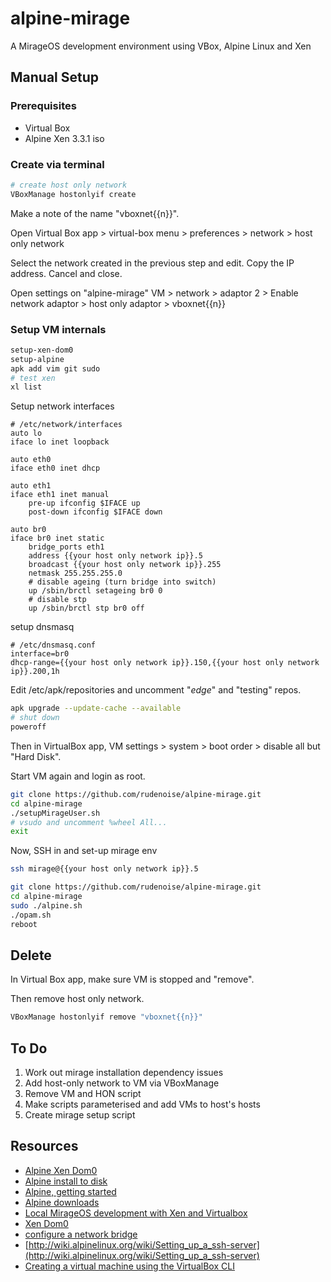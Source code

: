 # alpine-mirage
A MirageOS development environment using VBox, Alpine Linux and Xen

## Manual Setup

### Prerequisites

* Virtual Box
* Alpine Xen 3.3.1 iso

### Create via terminal

```sh
# create host only network
VBoxManage hostonlyif create
```

Make a note of the name "vboxnet{{n}}".

Open Virtual Box app > virtual-box menu > preferences > network >
host only network

Select the network created in the previous step and edit. Copy the IP
address. Cancel and close.

Open settings on "alpine-mirage" VM > network > adaptor 2 > Enable network adaptor > host only adaptor > vboxnet{{n}}

### Setup VM internals
```sh
setup-xen-dom0
setup-alpine
apk add vim git sudo
# test xen
xl list
```

Setup network interfaces
```
# /etc/network/interfaces
auto lo
iface lo inet loopback

auto eth0
iface eth0 inet dhcp

auto eth1
iface eth1 inet manual
    pre-up ifconfig $IFACE up
    post-down ifconfig $IFACE down

auto br0
iface br0 inet static
    bridge_ports eth1
    address {{your host only network ip}}.5
    broadcast {{your host only network ip}}.255
    netmask 255.255.255.0
    # disable ageing (turn bridge into switch)
    up /sbin/brctl setageing br0 0
    # disable stp
    up /sbin/brctl stp br0 off
```

setup dnsmasq

```
# /etc/dnsmasq.conf
interface=br0
dhcp-range={{your host only network ip}}.150,{{your host only network ip}}.200,1h
```

Edit /etc/apk/repositories and uncomment "_edge_" and "testing" repos.

```sh
apk upgrade --update-cache --available
# shut down
poweroff
```

Then in VirtualBox app, VM settings > system > boot order > disable all but "Hard Disk".

Start VM again and login as root.

```sh
git clone https://github.com/rudenoise/alpine-mirage.git
cd alpine-mirage
./setupMirageUser.sh
# vsudo and uncomment %wheel All...
exit
```

Now, SSH in and set-up mirage env

```sh
ssh mirage@{{your host only network ip}}.5
```

```sh
git clone https://github.com/rudenoise/alpine-mirage.git
cd alpine-mirage
sudo ./alpine.sh
./opam.sh
reboot
```

## Delete

In Virtual Box app, make sure VM is stopped and "remove".

Then remove host only network.

```sh
VBoxManage hostonlyif remove "vboxnet{{n}}" 
```

## To Do

1. Work out mirage installation dependency issues
2. Add host-only network to VM via VBoxManage
3. Remove VM and HON script
4. Make scripts parameterised and add VMs to host's hosts
5. Create mirage setup script

## Resources

* [Alpine Xen Dom0](http://wiki.alpinelinux.org/wiki/Xen_Dom0)
* [Alpine install to disk](http://wiki.alpinelinux.org/wiki/Install_to_disk)
* [Alpine, getting started](http://alpine-linux.readthedocs.org/en/latest/getting_started.html)
* [Alpine downloads](http://alpinelinux.org/downloads/)
* [Local MirageOS development with Xen and Virtualbox](http://www.skjegstad.com/blog/2015/01/19/mirageos-xen-virtualbox/)
* [Xen Dom0](http://wiki.alpinelinux.org/wiki/Xen_Dom0)
* [configure a network bridge](http://wiki.alpinelinux.org/wiki/Bridge)
* [http://wiki.alpinelinux.org/wiki/Setting_up_a_ssh-server](http://wiki.alpinelinux.org/wiki/Setting_up_a_ssh-server)
* [Creating a virtual machine using the VirtualBox CLI](http://cheznick.net/main/content/creating-a-virtual-machine-using-the-virtualbox-cli)
